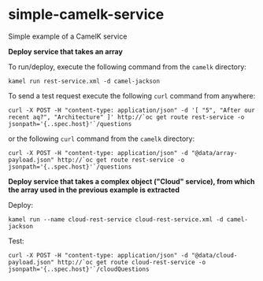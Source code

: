 # simple-camelk-service
Simple example of a CamelK service

**Deploy service that takes an array**

To run/deploy, execute the following command from the `camelk` directory:
```
kamel run rest-service.xml -d camel-jackson
```

To send a test request execute the following `curl` command from anywhere:
```
curl -X POST -H "content-type: application/json" -d '[ "5", "After our recent aq?", "Architecture" ]' http://`oc get route rest-service -o jsonpath='{..spec.host}'`/questions
```
or the following `curl` command from the `camelk` directory:
```
curl -X POST -H "content-type: application/json" -d "@data/array-payload.json" http://`oc get route rest-service -o jsonpath='{..spec.host}'`/questions
```
**Deploy service that takes a complex object ("Cloud" service), from which the array used in the previous example is extracted**

Deploy:
```
kamel run --name cloud-rest-service cloud-rest-service.xml -d camel-jackson
```

Test:
```
curl -X POST -H "content-type: application/json" -d "@data/cloud-payload.json" http://`oc get route cloud-rest-service -o jsonpath='{..spec.host}'`/cloudQuestions
```
